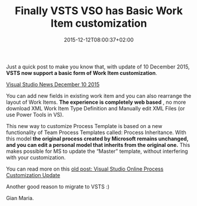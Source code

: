 ﻿---
title: "Finally VSTS  VSO has Basic Work Item customization"
description: ""
date: 2015-12-12T08:00:37+02:00
draft: false
tags: [VSTS]
categories: [Tfs]
---
Just a quick post to make you know that, with update of 10 December 2015,  **VSTS now support a basic form of Work Item customization**.

[Visual Studio News December 10 2015](https://www.visualstudio.com/news/2015-dec-10-vso)

You can add new fields in existing work item and you can also rearrange the layout of Work Items.  **The experience is completely web based** , no more download XML Work Item Type Definition and Manually edit XML Files (or use Power Tools in VS).

This new way to customize Process Template is based on a new functionality of Team Process Templates called: Process Inheritance. With this model  **the original process created by Microsoft remains unchanged, and you can edit a personal model that inherits from the original one.** This makes possible for MS to update the “Master” template, without interfering with your customization.

You can read more on this [old post: Visual Studio Online Process Customization Update](http://blogs.msdn.com/b/visualstudioalm/archive/2015/07/27/visual-studio-online-process-customization-update.aspx)

Another good reason to migrate to VSTS :)

Gian Maria.
